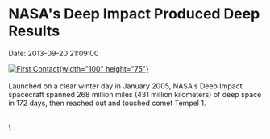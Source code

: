 NASA\'s Deep Impact Produced Deep Results
=========================================

Date: 2013-09-20 21:09:00

[![First
Contact](http://www.jpl.nasa.gov/images/deepimpact/20130919/pia02141-th.jpg){width="100"
height="75"}](http://www.jpl.nasa.gov/news/news.cfm?release=2013-286&rn=news.xml&rst=3910)\
\
Launched on a clear winter day in January 2005, NASA\'s Deep Impact
spacecraft spanned 268 million miles (431 million kilometers) of deep
space in 172 days, then reached out and touched comet Tempel 1.

\
\
